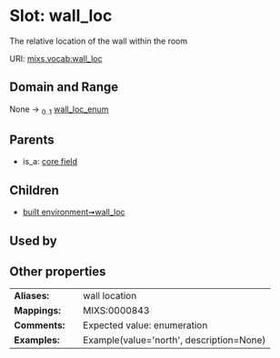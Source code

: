 
# Slot: wall_loc


The relative location of the wall within the room

URI: [mixs.vocab:wall_loc](https://w3id.org/mixs/vocab/wall_loc)


## Domain and Range

None &#8594;  <sub>0..1</sub> [wall_loc_enum](wall_loc_enum.md)

## Parents

 *  is_a: [core field](core_field.md)

## Children

 *  [built environment➞wall_loc](built_environment_wall_loc.md)

## Used by


## Other properties

|  |  |  |
| --- | --- | --- |
| **Aliases:** | | wall location |
| **Mappings:** | | MIXS:0000843 |
| **Comments:** | | Expected value: enumeration |
| **Examples:** | | Example(value='north', description=None) |

